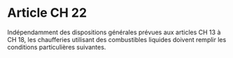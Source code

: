 # Article CH 22

Indépendamment des dispositions générales prévues aux articles CH 13 à CH 18, les chaufferies utilisant des combustibles liquides doivent remplir les conditions particulières suivantes.
